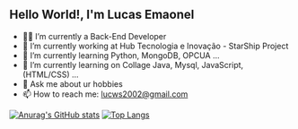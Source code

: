 ## Hello World!, I'm Lucas Emaonel

- 🧑‍💼 I’m currently a Back-End Developer 
- 🔭 I’m currently working at Hub Tecnologia e Inovação - StarShip Project
- 🌱 I’m currently learning Python, MongoDB, OPCUA ...
- 🌱 I’m currently learning on Collage Java, Mysql, JavaScript, (HTML/CSS) ...
- 💬 Ask me about ur hobbies
- 📫 How to reach me: lucws2002@gmail.com

[![Anurag's GitHub stats](https://github-readme-stats.vercel.app/api?username=Lucwss&theme=tokyonight)](https://github.com/anuraghazra/github-readme-stats)
[![Top Langs](https://github-readme-stats.vercel.app/api/top-langs/?username=anuraghazra&layout=compact)](https://github.com/anuraghazra/github-readme-stats)

